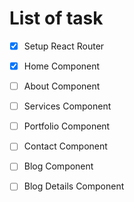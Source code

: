 # List of task
- [x] Setup React Router
- [x] Home Component
- [ ] About Component
- [ ] Services Component
- [ ] Portfolio Component
- [ ] Contact Component
- [ ] Blog Component
- [ ] Blog Details Component

